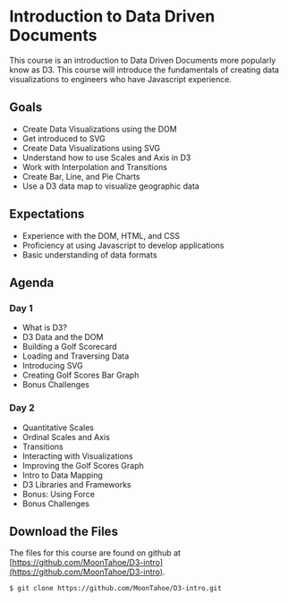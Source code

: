 Introduction to Data Driven Documents
=====================================
This course is an introduction to Data Driven Documents more popularly know as D3.  This course will introduce the 
fundamentals of creating data visualizations to engineers who have Javascript experience.

Goals
-----
* Create Data Visualizations using the DOM
* Get introduced to SVG
* Create Data Visualizations using SVG
* Understand how to use Scales and Axis in D3
* Work with Interpolation and Transitions
* Create Bar, Line, and Pie Charts
* Use a D3 data map to visualize geographic data

Expectations
------------
* Experience with the DOM, HTML, and CSS
* Proficiency at using Javascript to develop applications
* Basic understanding of data formats

Agenda
------

### Day 1
* What is D3?
* D3 Data and the DOM
* Building a Golf Scorecard
* Loading and Traversing Data
* Introducing SVG
* Creating Golf Scores Bar Graph
* Bonus Challenges

### Day 2
* Quantitative Scales
* Ordinal Scales and Axis
* Transitions
* Interacting with Visualizations
* Improving the Golf Scores Graph
* Intro to Data Mapping
* D3 Libraries and Frameworks
* Bonus: Using Force
* Bonus Challenges

Download the Files
------------------
The files for this course are found on github at [https://github.com/MoonTahoe/D3-intro](https://github.com/MoonTahoe/D3-intro).

    $ git clone https://github.com/MoonTahoe/D3-intro.git

